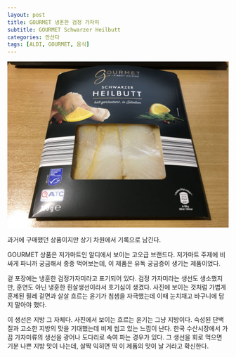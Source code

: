 ```yaml
---
layout: post
title: GOURMET 냉훈한 검정 가자미
subtitle: GOURMET Schwarzer Heilbutt
categories: 안산다
tags: [ALDI, GOURMET, 음식]
---
```


![Schwarzer Heilbutt](/assets/images/posts/IMG_2750.JPG)

과거에 구매했던 상품이지만 상기 차원에서 기록으로 남긴다.

GOURMET 상품은 저가마트인 알디에서 보이는 고오급 브랜드다. 저가마트 주제에 비싸게 파니까 궁금해서 종종 먹어보는데, 이 제품은 유독 궁금증이 생기는 제품이었다.

겉 포장에는 냉훈한 검정가자미라고 표기되어 있다. 검정 가자미라는 생선도 생소했지만, 훈연도 아닌 냉훈한 흰살생선이라서 호기심이 생겼다. 사진에 보이는 것처럼 가볍게 훈제된 필레 겉면과 살살 흐르는 윤기가 침샘을 자극했는데 이때 눈치채고 바구니에 담지 말아야 했다.

이 생선은 지방 그 자체다. 사진에서 보이는 흐르는 윤기는 그냥 지방이다. 숙성된 단백질과 고소한 지방의 맛을 기대했는데 비계 씹고 있는 느낌이 난다. 한국 수산시장에서 가끔 가자미류의 생선을 광어나 도다리로 속여 파는 경우가 있다. 그 생선을 회로 먹으면 기분 나쁜 지방 맛이 나는데, 살짝 익히면 딱 이 제품의 맛이 날 거라고 확신한다.
